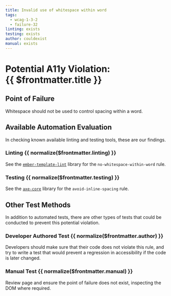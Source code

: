 ```yaml
---
title: Invalid use of whitespace within word
tags: 
  - wcag-1-3-2
  - failure-32
linting: exists
testing: exists
author: couldexist
manual: exists
---
```


<script setup>
  const normalize = (value) => {
    const v = (value || '').toLowerCase()
    if (v === 'exists') return 'Exists'
    if (v === 'couldexist') return 'Could Exist'
    if (v === 'cannotexist') return 'Cannot Exist'
    if (v === 'shouldexist') return 'Should Exist'
    if (v === 'mustexist') return 'Must Exist'
    return '—'
  }
</script>

# Potential A11y Violation:<br/>{{ $frontmatter.title }}

## Point of Failure

Whitespace should not be used to control spacing within a word.

## Available Automation Evaluation

In checking known available linting and testing tools, these are our findings.

### Linting <Badge type="info">{{ normalize($frontmatter.linting) }}</Badge>

See the [`ember-template-lint`](https://github.com/ember-template-lint/ember-template-lint) library for the `no-whitespace-within-word` rule.

### Testing <Badge type="info">{{ normalize($frontmatter.testing) }}</Badge>

See the [`axe-core`](https://github.com/dequelabs/axe-core) library for the `avoid-inline-spacing` rule.

## Other Test Methods

In addition to automated tests, there are other types of tests that could be conducted to prevent this potential violation.

### Developer Authored Test <Badge type="info">{{ normalize($frontmatter.author) }}</Badge>

Developers should make sure that their code does not violate this rule, and try to write a test that would prevent a regression in accessibility if the code is later changed.

### Manual Test <Badge type="info">{{ normalize($frontmatter.manual) }}</Badge>

Review page and ensure the point of failure does not exist, inspecting the DOM where required.


<TagLinks />
